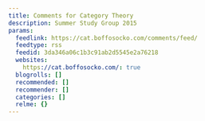 ```yaml
---
title: Comments for Category Theory
description: Summer Study Group 2015
params:
  feedlink: https://cat.boffosocko.com/comments/feed/
  feedtype: rss
  feedid: 3da346a06c1b3c91ab2d5545e2a76218
  websites:
    https://cat.boffosocko.com/: true
  blogrolls: []
  recommended: []
  recommender: []
  categories: []
  relme: {}
---
```

